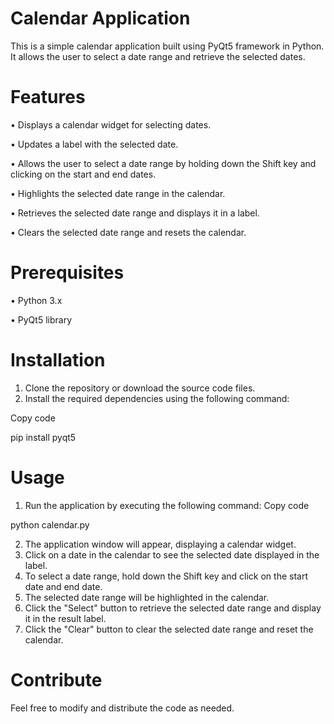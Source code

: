 # Calendar Application

This is a simple calendar application built using PyQt5 framework in Python. It allows the user to select a date range and retrieve the selected dates.

# Features
•	Displays a calendar widget for selecting dates.

•	Updates a label with the selected date.

•	Allows the user to select a date range by holding down the Shift key and clicking on the start and end dates.

•	Highlights the selected date range in the calendar.

•	Retrieves the selected date range and displays it in a label.

•	Clears the selected date range and resets the calendar.


# Prerequisites
•	Python 3.x

•	PyQt5 library

# Installation
1.	Clone the repository or download the source code files.
2.	Install the required dependencies using the following command:

Copy code

pip install pyqt5 

# Usage
1.	Run the application by executing the following command:
Copy code

python calendar.py 

2.	The application window will appear, displaying a calendar widget.
3.	Click on a date in the calendar to see the selected date displayed in the label.
4.	To select a date range, hold down the Shift key and click on the start date and end date.
5.	The selected date range will be highlighted in the calendar.
6.	Click the "Select" button to retrieve the selected date range and display it in the result label.
7.	Click the "Clear" button to clear the selected date range and reset the calendar.

# Contribute

Feel free to modify and distribute the code as needed.


